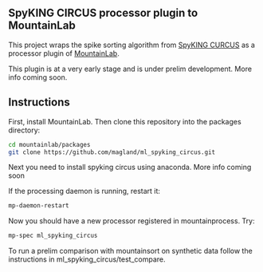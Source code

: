 ## SpyKING CIRCUS processor plugin to MountainLab

This project wraps the spike sorting algorithm from [SpyKING CURCUS](http://www.yger.net/software/spyking-circus/) as a processor plugin of [MountainLab](https://github.com/magland/mountainlab).

This plugin is at a very early stage and is under prelim development. More info coming soon.

## Instructions

First, install MountainLab. Then clone this repository into the packages directory:

```bash
cd mountainlab/packages
git clone https://github.com/magland/ml_spyking_circus.git
```
Next you need to install spyking circus using anaconda. More info coming soon


If the processing daemon is running, restart it:

```bash
mp-daemon-restart
```

Now you should have a new processor registered in mountainprocess. Try:

```bash
mp-spec ml_spyking_circus
```

To run a prelim comparison with mountainsort on synthetic data follow the instructions in ml_spyking_circus/test_compare.


